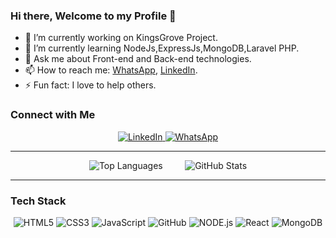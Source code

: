 
### Hi there, Welcome to my Profile 👋
- :telescope: I’m currently working on KingsGrove Project.
- :seedling: I’m currently learning NodeJs,ExpressJs,MongoDB,Laravel PHP.
- :speech_balloon: Ask me about Front-end and Back-end technologies.
- :mailbox: How to reach me: [WhatsApp](wa.me/+923419319429), [LinkedIn](https://www.linkedin.com/in/sajid-bashir-5548aa259).
- :zap: Fun fact: I love to help others.
### Connect with Me
<p align="center">
  <a href="https://www.linkedin.com/in/sajid-bashir-5548aa259">
    <img alt="LinkedIn" src="https://img.shields.io/badge/LinkedIn-Connect-blue">
  </a>
  <a href="wa.me/+923419319429">
    <img alt="WhatsApp" src="https://img.shields.io/badge/WhatsApp-Message-green">
  </a>
</p>

---
<p align="center">
  <img src="https://github-readme-stats.vercel.app/api/top-langs/?username=Sajid399&layout=pie" alt="Top Languages" />
  <!-- Add some space between the images -->
  &nbsp;&nbsp;&nbsp;&nbsp;&nbsp;&nbsp;&nbsp;
  <img src="https://github-readme-stats.vercel.app/api?username=Sajid399&show_icons=true&theme=radical" alt="GitHub Stats" />
</p>

---

### Tech Stack
<p align="center">
<img alt="HTML5" src="https://img.shields.io/badge/HTML5-%23fca9ae.svg?style=for-the-badge&logo=html5&logoColor=140200"/>
<img alt="CSS3" src="https://img.shields.io/badge/CSS3-%23ffd2ce.svg?style=for-the-badge&logo=css3&logoColor=140200"/>
<img alt="JavaScript" src="https://img.shields.io/badge/JavaScript-%23e4626b.svg?style=for-the-badge&logo=javascript&logoColor=%23F7DF1E"/>
<img alt="GitHub" src="https://img.shields.io/badge/GitHub-%23e4626b.svg?style=for-the-badge&logo=github&logoColor=140200"/>
<img alt="NODE.js" src="https://img.shields.io/badge/Node.js-%23339933.svg?style=for-the-badge&logo=node.js&logoColor=white"/>
<img alt="React" src="https://img.shields.io/badge/React-%2361DAFB.svg?style=for-the-badge&logo=react&logoColor=white"/>
<img alt="MongoDB" src="https://img.shields.io/badge/MongoDB-%234ea94b.svg?style=for-the-badge&logo=mongodb&logoColor=white"/>
</p>







